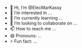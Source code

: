 - 👋 Hi, I’m @ElecMarKassy
- 👀 I’m interested in ...
- 🌱 I’m currently learning ...
- 💞️ I’m looking to collaborate on ...
- 📫 How to reach me ...
- 😄 Pronouns: ...
- ⚡ Fun fact: ...

<!---
ElecMarKassy/ElecMarKassy is a ✨ special ✨ repository because its `README.md` (this file) appears on your GitHub profile.
You can click the Preview link to take a look at your changes.
--->
